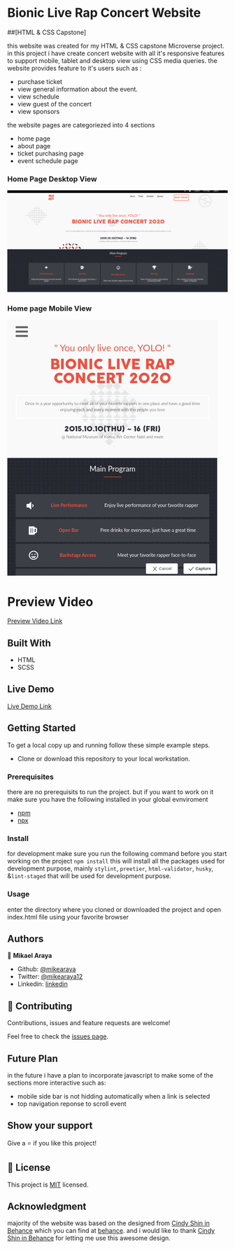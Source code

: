 # Bionic Live Rap Concert Website

##[HTML & CSS Capstone]

this website was created for my HTML & CSS capstone Microverse project. in this project i have create concert website with all it's responsive features to support mobile, tablet and desktop view using CSS media queries. the website provides feature to it's users such as :

- purchase ticket
- view general information about the event.
- view schedule
- view guest of the concert
- view sponsors

the website pages are categoriezed into 4 sections

- home page
- about page
- ticket purchasing page
- event schedule page

### Home Page Desktop View

![screenshot](./assets/images/home_page_desktop.png)

### Home page Mobile View

![screenshot](./assets/images/mobile_view.png)

# Preview Video

[Preview Video Link](https://www.loom.com/share/61b110695db64ad7af6e77b85c09c7fb)

## Built With

- HTML
- SCSS

## Live Demo

[Live Demo Link](https://rawcdn.githack.com/Mikearaya/bionic_concert/20e932b7ec064ac08b63b248d901037b9f13dd0b/index.html)

## Getting Started

To get a local copy up and running follow these simple example steps.

- Clone or download this repository to your local workstation.

### Prerequisites

there are no prerequisits to run the project. but if you want to work on it make sure you have the following installed in your global evnviroment

- [npm](https://www.npmjs.com/products/teams?utm_source=adwords&utm_medium=ppc&utm_campaign=npmTeams2019Q2&utm_content=site&gclid=Cj0KCQjwyPbzBRDsARIsAFh15JaJyPdeb-Q11Rq-LMaulSWINd6PYdJQ2OkZyE75reyBcpnnmwPrgRoaAv_5EALw_wcB)
- [npx](https://www.npmjs.com/package/npx)

### Install

for development make sure you run the following command before you start working on the project
`npm install`
this will install all the packages used for development purpose, mainly `stylint`, `preetier`, `html-validator`, `husky`, &`lint-staged` that will be used for development purpose.

### Usage

enter the directory where you cloned or downloaded the project and open index.html file using your favorite browser

## Authors

👤 **Mikael Araya**

- Github: [@mikearaya](https://github.com/mikearaya)
- Twitter: [@mikearaya12](https://twitter.com/mikearaya12)
- Linkedin: [linkedin](https://linkedin.com/in/mikael-araya)

## 🤝 Contributing

Contributions, issues and feature requests are welcome!

Feel free to check the [issues page](issues/).

## Future Plan

in the future i have a plan to incorporate javascript to make some of the sections more interactive such as:

- mobile side bar is not hidding automatically when a link is selected
- top navigation reponse to scroll event

## Show your support

Give a ⭐️ if you like this project!

## 📝 License

This project is [MIT](lic.url) licensed.

## Acknowledgment

majority of the website was based on the designed from [Cindy Shin in Behance](https://www.behance.net/adagio07)
which you can find at [behance](https://www.behance.net/gallery/29845175/CC-Global-Summit-2015). and i would like to thank
[Cindy Shin in Behance](https://www.behance.net/adagio07) for letting me use this awesome design.
